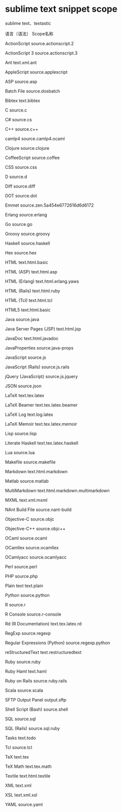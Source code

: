 # sublime text snippet scope

sublime text、textastic

语言（语法） Scope名称

ActionScript source.actionscript.2

ActionScript 3 source.actionscript.3

Ant text.xml.ant

AppleScript source.applescript

ASP source.asp

Batch File source.dosbatch

Bibtex text.bibtex

C source.c

C# source.cs

C++ source.c++

camlp4 source.camlp4.ocaml

Clojure source.clojure

CoffeeScript source.coffee

CSS source.css

D source.d

Diff source.diff

DOT source.dot

Emmet source.zen.5a454e6772616d6d6172

Erlang source.erlang

Go source.go

Groovy source.groovy

Haskell source.haskell

Hex source.hex

HTML text.html.basic

HTML (ASP) text.html.asp

HTML (Erlang) text.html.erlang.yaws

HTML (Rails) text.html.ruby

HTML (Tcl) text.html.tcl

HTML5 text.html.basic

Java source.java

Java Server Pages (JSP) text.html.jsp

JavaDoc text.html.javadoc

JavaProperties source.java-props

JavaScript source.js

JavaScript (Rails) source.js.rails

jQuery (JavaScript) source.js.jquery

JSON source.json

LaTeX text.tex.latex

LaTeX Beamer text.tex.latex.beamer

LaTeX Log text.log.latex

LaTeX Memoir text.tex.latex.memoir

Lisp source.lisp

Literate Haskell text.tex.latex.haskell

Lua source.lua

Makefile source.makefile

Markdown text.html.markdown

Matlab source.matlab

MultiMarkdown text.html.markdown.multimarkdown

MXML text.xml.mxml

NAnt Build File source.nant-build

Objective-C source.objc

Objective-C++ source.objc++

OCaml source.ocaml

OCamllex source.ocamllex

OCamlyacc source.ocamlyacc

Perl source.perl

PHP source.php

Plain text text.plain

Python source.python

R source.r

R Console source.r-console

Rd (R Documentation) text.tex.latex.rd

RegExp source.regexp

Regular Expressions (Python) source.regexp.python

reStructuredText text.restructuredtext

Ruby source.ruby

Ruby Haml text.haml

Ruby on Rails source.ruby.rails

Scala source.scala

SFTP Output Panel output.sftp

Shell Script (Bash) source.shell

SQL source.sql

SQL (Rails) source.sql.ruby

Tasks text.todo

Tcl source.tcl

TeX text.tex

TeX Math text.tex.math

Textile text.html.textile

XML text.xml

XSL text.xml.xsl

YAML source.yaml